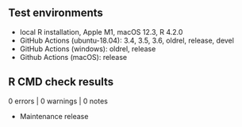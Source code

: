 ## Test environments

* local R installation, Apple M1, macOS 12.3, R 4.2.0
* GitHub Actions (ubuntu-18.04): 3.4, 3.5, 3.6, oldrel, release, devel
* GitHub Actions (windows): oldrel, release
* Github Actions (macOS): release

## R CMD check results

0 errors | 0 warnings | 0 notes

* Maintenance release
